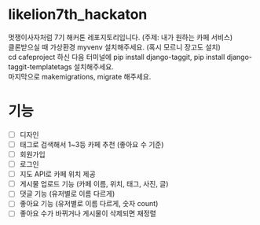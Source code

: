# likelion7th_hackaton
 멋쟁이사자처럼 7기 해커톤 레포지토리입니다. (주제: 내가 원하는 카페 서비스) 
 <br/>
 클론받으실 때 가상환경 myvenv 설치해주세요. (혹시 모르니 장고도 설치)
 <br/>
 cd cafeproject 하신 다음 터미널에
 pip install django-taggit,
 pip install django-taggit-templatetags 설치해주세요.
 <br/>
 마지막으로 makemigrations, migrate 해주세요.
# 기능
- [ ] 디자인
- [ ] 태그로 검색해서 1~3등 카페 추천 (좋아요 수 기준)
- [ ] 회원가입
- [ ] 로그인
- [ ] 지도 API로 카페 위치 제공
- [ ] 게시물 업로드 기능 (카페 이름, 위치, 태그, 사진, 글)
- [ ] 댓글 기능 (유저별로 이름 다르게)
- [ ] 좋아요 기능 (유저별로 이름 다르게, 숫자 count)
- [ ] 좋아요 수가 바뀌거나 게시물이 삭제되면 재정렬